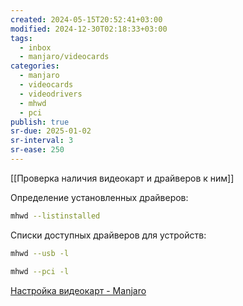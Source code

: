 ```yaml
---
created: 2024-05-15T20:52:41+03:00
modified: 2024-12-30T02:18:33+03:00
tags:
  - inbox
  - manjaro/videocards
categories:
  - manjaro
  - videocards
  - videodrivers
  - mhwd
  - pci
publish: true
sr-due: 2025-01-02
sr-interval: 3
sr-ease: 250
---
```

[[Проверка наличия видеокарт и драйверов к ним]]

Определение установленных драйверов:

```sh
mhwd --listinstalled
```

Списки доступных драйверов для устройств:

```sh
mhwd --usb -l
```

```sh
mhwd --pci -l
```

[Настройка видеокарт - Manjaro](https://wiki.manjaro.org/index.php/Configure_Graphics_Cards/ru)
